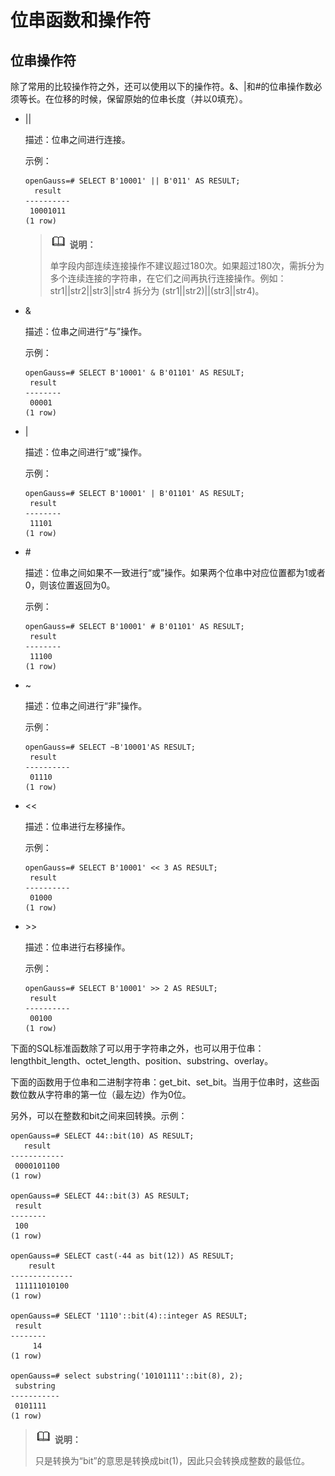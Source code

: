 # 位串函数和操作符

## 位串操作符<a name="zh-cn_topic_0283137721_zh-cn_topic_0237121969_zh-cn_topic_0059777668_sc2026528bca44ca29cf0ee99329f0598"></a>

除了常用的比较操作符之外，还可以使用以下的操作符。&、|和\#的位串操作数必须等长。在位移的时候，保留原始的位串长度（并以0填充）。

- ||

  描述：位串之间进行连接。

  示例：

  ```
  openGauss=# SELECT B'10001' || B'011' AS RESULT;
    result
  ----------
   10001011
  (1 row)
  ```

  >![](public_sys-resources/icon-note.png) **说明：**
  >
  >单字段内部连续连接操作不建议超过180次。如果超过180次，需拆分为多个连续连接的字符串，在它们之间再执行连接操作。例如：str1||str2||str3||str4 拆分为 \(str1||str2\)||\(str3||str4\)。

-   &

    描述：位串之间进行“与”操作。

    示例：

    ```
    openGauss=# SELECT B'10001' & B'01101' AS RESULT;
     result
    --------
     00001
    (1 row)
    ```

-   |

    描述：位串之间进行“或”操作。

    示例：

    ```
    openGauss=# SELECT B'10001' | B'01101' AS RESULT;
     result
    --------
     11101
    (1 row)
    ```

-   \#

    描述：位串之间如果不一致进行“或”操作。如果两个位串中对应位置都为1或者0，则该位置返回为0。

    示例：

    ```
    openGauss=# SELECT B'10001' # B'01101' AS RESULT;
     result
    --------
     11100
    (1 row)
    ```

-   \~

    描述：位串之间进行“非”操作。

    示例：

    ```
    openGauss=# SELECT ~B'10001'AS RESULT;
     result
    ----------
     01110
    (1 row)
    ```

-   <<

    描述：位串进行左移操作。

    示例：

    ```
    openGauss=# SELECT B'10001' << 3 AS RESULT;
     result
    ----------
     01000
    (1 row)
    ```

-   \>\>

    描述：位串进行右移操作。

    示例：

    ```
    openGauss=# SELECT B'10001' >> 2 AS RESULT;
     result
    ----------
     00100
    (1 row)
    ```


下面的SQL标准函数除了可以用于字符串之外，也可以用于位串：lengthbit\_length、octet\_length、position、substring、overlay。

下面的函数用于位串和二进制字符串：get\_bit、set\_bit。当用于位串时，这些函数位数从字符串的第一位（最左边）作为0位。

另外，可以在整数和bit之间来回转换。示例：

```
openGauss=# SELECT 44::bit(10) AS RESULT;
   result
------------
 0000101100
(1 row)

openGauss=# SELECT 44::bit(3) AS RESULT;
 result
--------
 100
(1 row)

openGauss=# SELECT cast(-44 as bit(12)) AS RESULT;
    result
--------------
 111111010100
(1 row)

openGauss=# SELECT '1110'::bit(4)::integer AS RESULT;
 result
--------
     14
(1 row)

openGauss=# select substring('10101111'::bit(8), 2);
 substring
-----------
 0101111
(1 row)
```

>![](public_sys-resources/icon-note.png) **说明：**
>
>只是转换为“bit”的意思是转换成bit\(1\)，因此只会转换成整数的最低位。
